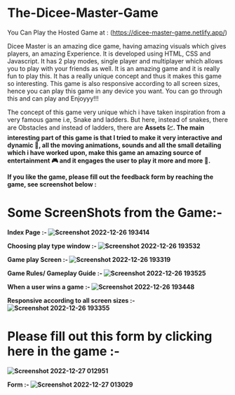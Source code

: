 # The-Dicee-Master-Game

You Can Play the Hosted Game at : (https://dicee-master-game.netlify.app/) 
 
Dicee Master is an amazing dice game, having amazing visuals which gives players, an amazing Experience. It is developed using HTML, CSS and Javascript. It has 2 play
modes, single player and multiplayer which allows you to play with your friends as well. It is an amazing game and it is really fun to play this. It has a really unique
concept and thus it makes this game so interesting. This game is also responsive according to all screen sizes, hence you can play this game in any device you want. You
can go through this and can play and Enjoyyy!!!
 
The concept of this game very unique which i have taken inspiration from a very famous game i.e, Snake and ladders. But here, instead of snakes, there are Obstacles and
instead of ladders, there are <b> Assets 💹. The main interesting part of this game is that I tried to make it very interactive and dynamic 🎲, all the moving
animations, sounds and all the small detailing which i have worked upon, make this game an amazing source of entertainment 🎮 and it engages the user to play it more and
more 🤩.

 If you like the game, please fill out the feedback form by reaching the game, see screenshot below :

 
# Some ScreenShots from the Game:-

Index Page :- 
![Screenshot 2022-12-26 193414](https://user-images.githubusercontent.com/105994493/209579346-2088652d-15cd-409a-ba72-25f21c235a9e.png)
 
 Choosing play type window :- 
 ![Screenshot 2022-12-26 193532](https://user-images.githubusercontent.com/105994493/209579371-8ceb55e1-c368-4f34-8754-a783c02213f7.png)
 
 Game play Screen :- 
![Screenshot 2022-12-26 193319](https://user-images.githubusercontent.com/105994493/209579361-ceb5cadd-67df-4888-987d-3c092ee96f66.png)

 Game Rules/ Gameplay Guide :- 
![Screenshot 2022-12-26 193525](https://user-images.githubusercontent.com/105994493/209579393-705c593a-83ae-4233-836b-8cf6dbcb67e7.png)
 
 When a user wins a game :- 
![Screenshot 2022-12-26 193448](https://user-images.githubusercontent.com/105994493/209579410-c2fc184d-349e-41f0-9116-cc2da3001043.png)
 
 Responsive according to all screen sizes :- 
![Screenshot 2022-12-26 193355](https://user-images.githubusercontent.com/105994493/209579416-fb1279cc-569a-441f-b28e-58ec4ac39662.png)

# Please fill out this form by clicking here in the game :- 

![Screenshot 2022-12-27 012951](https://user-images.githubusercontent.com/105994493/209580256-7eff841a-9c68-4e57-9a10-b7ecb8f2005e.png)


Form :-
![Screenshot 2022-12-27 013029](https://user-images.githubusercontent.com/105994493/209580278-97de87f7-0477-46d3-9038-72d87c95e2d1.png)
